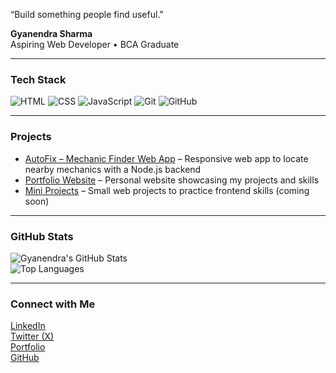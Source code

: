 “Build something people find useful.”

**Gyanendra Sharma**  
Aspiring Web Developer • BCA Graduate

---

### Tech Stack  
![HTML](https://img.shields.io/badge/HTML-E34F26?style=for-the-badge&logo=html5)
![CSS](https://img.shields.io/badge/CSS-1572B6?style=for-the-badge&logo=css3)
![JavaScript](https://img.shields.io/badge/JavaScript-F7DF1E?style=for-the-badge&logo=javascript)
![Git](https://img.shields.io/badge/Git-F05032?style=for-the-badge&logo=git)
![GitHub](https://img.shields.io/badge/GitHub-000000?style=for-the-badge&logo=github)

---

### Projects  
- [AutoFix – Mechanic Finder Web App](https://github.com/Gyanendrasharma1/AutoFIx-Mechanic-A-finder-web-app) – Responsive web app to locate nearby mechanics with a Node.js backend  
- [Portfolio Website](https://gyanendrasharma1.github.io/Gyanendra-Portfolio/) – Personal website showcasing my projects and skills  
- [Mini Projects](#) – Small web projects to practice frontend skills (coming soon)

---

### GitHub Stats  
![Gyanendra's GitHub Stats](https://github-readme-stats.vercel.app/api?username=Gyanendrasharma1&show_icons=true&theme=default)  
![Top Languages](https://github-readme-stats.vercel.app/api/top-langs/?username=Gyanendrasharma1&layout=compact&theme=default)

---

### Connect with Me  
[LinkedIn](https://www.linkedin.com/in/gyanendra-sharma-47517a2b6/)  
[Twitter (X)](https://x.com/GyanWebDev)  
[Portfolio](https://gyanendrasharma1.github.io/Gyanendra-Portfolio/)  
[GitHub](https://github.com/Gyanendrasharma1)

